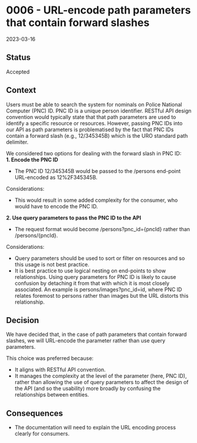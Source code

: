 # 0006 - URL-encode path parameters that contain forward slashes

2023-03-16

## Status

Accepted

## Context

Users must be able to search the system for nominals on Police National Computer (PNC) ID. PNC ID is a unique person
identifier. RESTful API design convention would typically state that that path parameters are used to identify a specific resource or resources.
However, passing PNC IDs into our API as path parameters is problematised by the fact that PNC IDs contain a forward
slash (e.g., 12/345345B) which is the URO standard path delimiter.

We considered two options for dealing with the forward slash in PNC ID:    
**1. Encode the PNC ID**

- The PNC ID 12/345345B would be passed to the /persons end-point URL-encoded as 12%2F345345B.

Considerations:

- This would result in some added complexity for the consumer, who would have to encode the PNC ID.

**2. Use query parameters to pass the PNC ID to the API**

- The request format would become /persons?pnc_id={pncId} rather than /persons/{pncId}.

Considerations:

- Query parameters should be used to sort or filter on resources and so this usage is not best practice.
- It is best practice to use logical nesting on end-points to show relationships. Using query parameters for PNC ID is
  likely to cause confusion by detaching it from that with which it is most closely associated. An example is
  persons/images?pnc_id=id, where PNC ID relates foremost to persons rather than images but the URL distorts this
  relationship.

## Decision

We have decided that, in the case of path parameters that contain forward slashes, we will URL-encode the parameter
rather than use query parameters.

This choice was preferred because:

- It aligns with RESTful API convention.
- It manages the complexity at the level of the parameter (here, PNC ID), rather than allowing the use of query
  parameters to affect the design of the API (and so the usability) more broadly by confusing the relationships between
  entities.

## Consequences

- The documentation will need to explain the URL encoding process clearly for consumers. 
